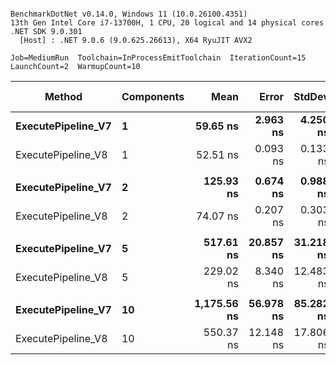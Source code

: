 ```

BenchmarkDotNet v0.14.0, Windows 11 (10.0.26100.4351)
13th Gen Intel Core i7-13700H, 1 CPU, 20 logical and 14 physical cores
.NET SDK 9.0.301
  [Host] : .NET 9.0.6 (9.0.625.26613), X64 RyuJIT AVX2

Job=MediumRun  Toolchain=InProcessEmitToolchain  IterationCount=15  
LaunchCount=2  WarmupCount=10  

```
| Method             | Components | Mean        | Error     | StdDev    | Median      | Ratio | RatioSD | Gen0   | Allocated | Alloc Ratio |
|------------------- |----------- |------------:|----------:|----------:|------------:|------:|--------:|-------:|----------:|------------:|
| **ExecutePipeline_V7** | **1**          |    **59.65 ns** |  **2.963 ns** |  **4.250 ns** |    **58.39 ns** |  **1.00** |    **0.10** | **0.0242** |     **304 B** |        **1.00** |
| ExecutePipeline_V8 | 1          |    52.51 ns |  0.093 ns |  0.133 ns |    52.49 ns |  0.88 |    0.06 |      - |         - |        0.00 |
|                    |            |             |           |           |             |       |         |        |           |             |
| **ExecutePipeline_V7** | **2**          |   **125.93 ns** |  **0.674 ns** |  **0.988 ns** |   **125.59 ns** |  **1.00** |    **0.01** | **0.0439** |     **552 B** |        **1.00** |
| ExecutePipeline_V8 | 2          |    74.07 ns |  0.207 ns |  0.303 ns |    73.91 ns |  0.59 |    0.01 |      - |         - |        0.00 |
|                    |            |             |           |           |             |       |         |        |           |             |
| **ExecutePipeline_V7** | **5**          |   **517.61 ns** | **20.857 ns** | **31.218 ns** |   **525.89 ns** |  **1.00** |    **0.10** | **0.1030** |    **1296 B** |        **1.00** |
| ExecutePipeline_V8 | 5          |   229.02 ns |  8.340 ns | 12.483 ns |   232.35 ns |  0.44 |    0.04 |      - |         - |        0.00 |
|                    |            |             |           |           |             |       |         |        |           |             |
| **ExecutePipeline_V7** | **10**         | **1,175.56 ns** | **56.978 ns** | **85.282 ns** | **1,206.15 ns** |  **1.01** |    **0.11** | **0.2003** |    **2536 B** |        **1.00** |
| ExecutePipeline_V8 | 10         |   550.37 ns | 12.148 ns | 17.806 ns |   558.74 ns |  0.47 |    0.04 |      - |         - |        0.00 |
